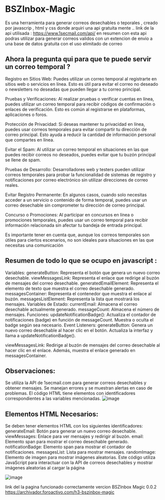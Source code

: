 # BSZInbox-Magic

Es una herramienta para generar correos desechables o teporales , creado por javascrip , html y css donde arquiri una api gratuita mente ..
link de la api utilisada : https://www.1secmail.com/api/ 
en resumen con esta api podras utilizar para generar correos validos con un extencion de envio a una base de datos gratuita con el uso elimitado de correo 

## Ahora la pregunta qui para que te puede servir un correo temporal ?
Registro en Sitios Web: Puedes utilizar un correo temporal al registrarte en sitios web o servicios en línea. Esto es útil para evitar el correo no deseado o newsletters no deseadas que pueden llegar a tu correo principal.

Pruebas y Verificaciones: Al realizar pruebas o verificar cuentas en línea, puedes utilizar un correo temporal para recibir códigos de confirmación o enlaces de verificación. Esto es común al registrarse en plataformas, aplicaciones o foros.

Protección de Privacidad: Si deseas mantener tu privacidad en línea, puedes usar correos temporales para evitar compartir tu dirección de correo principal. Esto ayuda a reducir la cantidad de información personal que compartes en línea.

Evitar el Spam: Al utilizar un correo temporal en situaciones en las que puedes recibir correos no deseados, puedes evitar que tu buzón principal se llene de spam.

Pruebas de Desarrollo: Desarrolladores web y testers pueden utilizar correos temporales para probar la funcionalidad de sistemas de registro y notificaciones por correo electrónico sin utilizar direcciones de correo reales.

Evitar Registro Permanente: En algunos casos, cuando solo necesitas acceder a un servicio o contenido de forma temporal, puedes usar un correo desechable sin comprometer tu dirección de correo principal.

Concurso o Promociones: Al participar en concursos en línea o promociones temporales, puedes usar un correo temporal para recibir información relacionada sin afectar tu bandeja de entrada principal.

Es importante tener en cuenta que, aunque los correos temporales son útiles para ciertos escenarios, no son ideales para situaciones en las que necesitas una comunicación

## Resumen de todo lo que se ocupo en javascript :
Variables:
generateButton: Representa el botón que genera un nuevo correo desechable.
viewMessagesLink: Representa el enlace que redirige al buzón de mensajes del correo desechable.
generatedEmailElement: Representa el elemento de texto que muestra el correo desechable generado.
messagesContainer: Representa el contenedor que muestra el enlace al buzón.
messagesListElement: Representa la lista que mostrará los mensajes.
Variables de Estado:
currentEmail: Almacena el correo desechable actualmente generado.
messageCount: Almacena el número de mensajes.
Funciones:
updateNotificationBadge(): Actualiza el contador de notificaciones (badge) en función de messageCount. Muestra o oculta el badge según sea necesario.
Event Listeners:
generateButton: Genera un nuevo correo desechable al hacer clic en el botón. Actualiza la interfaz y llama a updateNotificationBadge().

viewMessagesLink: Redirige al buzón de mensajes del correo desechable al hacer clic en el enlace. Además, muestra el enlace generado en messagesContainer.

## Observaciones:
Se utiliza la API de 1secmail.com para generar correos desechables y obtener mensajes.
Se manejan errores y se muestran alertas en caso de problemas.
El código HTML tiene elementos con identificadores correspondientes a las variables mencionadas.
![image](https://github.com/AvastrOficial/BSZInbox-Magic/assets/91764815/4d806355-f729-44b4-b9cc-6788c0fa9739)

## Elementos HTML Necesarios:
Se deben tener elementos HTML con los siguientes identificadores:
generateEmail: Botón para generar un nuevo correo desechable.
viewMessages: Enlace para ver mensajes y redirigir al buzón.
email: Elemento span para mostrar el correo desechable generado.
notificationBadge: Elemento span para mostrar el contador de notificaciones.
messagesList: Lista para mostrar mensajes.
randomImage: Elemento de imagen para mostrar imágenes aleatorias.
Este código utiliza JavaScript para interactuar con la API de correos desechables y mostrar imágenes aleatorias al cargar la página

![image](https://github.com/AvastrOficial/BSZInbox-Magic/assets/91764815/ed335459-617c-4899-807b-71e1d06b16b1)

link del la pagina funcionado correctamente vercion 
BSZInbox Magic 0.0.2
https://archivador.foroactivo.com/h3-bszinbox-magic
